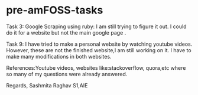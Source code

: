 # pre-amFOSS-tasks

Task 3: Google Scraping using ruby: I am still trying to figure it out. I could do it for a website but not the main google page .



Task 9: I have tried to make a personal website by watching youtube videos. However, these are not the finished website,I am still working on it. I have to make many modifications in both websites.


References:Youtube videos, websites like:stackoverflow, quora,etc where so many of my questions were already answered.



Regards,
Sashmita Raghav
S1,AIE
